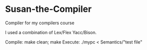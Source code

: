 # Susan-the-Compiler
Compiler for my compilers course

I used a combination of Lex/Flex Yacc/Bison.

Compile: make clean; make
Execute: ./mypc < Semantics/"test file"
